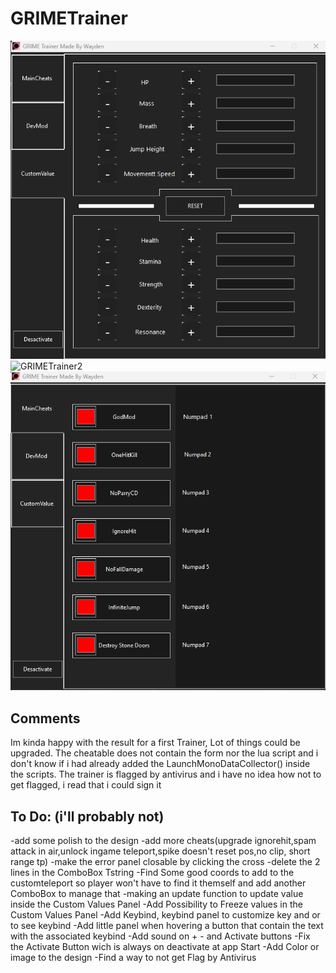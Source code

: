 # GRIMETrainer
![GRIMETrainer1](/img/GRIMETrainer1.png)
![GRIMETrainer2](/img/GRIMETainer2.png)
![GRIMETrainer3](/img/GRIMETrainer3.png)

## Comments
Im kinda happy with the result for a first Trainer, Lot of things could be upgraded.
The cheatable does not contain the form nor the lua script and i don't know if i had already added the LaunchMonoDataCollector() inside the scripts.
The trainer is flagged by antivirus and i have no idea how not to get flagged, i read that i could sign it

## To Do: (i'll probably not)
-add some polish to the design
-add more cheats(upgrade ignorehit,spam attack in air,unlock ingame teleport,spike doesn't reset pos,no clip, short range tp)
-make the error panel closable by clicking the cross
-delete the 2 lines in the ComboBox Tstring
-Find Some good coords to add to the customteleport so player won't have to find it
themself and add another ComboBox to manage that
-making an update function to update value inside the Custom Values Panel 
-Add Possibility to Freeze values in the Custom Values Panel
-Add Keybind, keybind panel to customize key and or to see keybind
-Add little panel when hovering a button that contain the text with the associated keybind
-Add sound on + - and Activate buttons
-Fix the Activate Button wich is always on deactivate at app Start
-Add Color or image to the design
-Find a way to not get Flag by Antivirus

